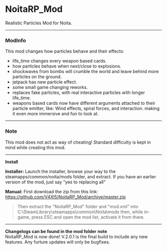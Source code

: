 # **NoitaRP_Mod**
 Realistic Particles Mod for Noita.

---


### **ModInfo**
This mod changes how particles behave and their effects:

* life_time changes every weapon based cards.
* how particles behave when next/close to explosions.
* shockwaves from bombs will crumble the world and leave behind more particles on the ground.
* jetpack has new particle effect.
* some small game changing reworks.
* replaces fake particles, with real interactive particles with longer life_time.
* weapons based cards now have different arguments attached to their particle emitter, like:
Wind effects, spiral forces, and interaction. making it even more immersive and fun to look at.

-----

### **Note**
This mod does not act as way of cheating!
Standard difficulty is kept in mind while creating this mod.

-----

 **Install**

**Installer:**
Launch the installer, browse your way to the steamapps/common/noita/mods folder, and extract.
If you have an earlier version of the mod, just say "yes to replacing all"



**Manual:**
 First download the zip from this link: https://github.com/V4XI5/NoitaRP_Mod/archive/master.zip
 > Then extract the "NoitaRP_Mod" folder and "mod.xml" into C:\SteamLibrary\steamapps\common\Noita\mods
 > then, while in-game, press ESC and open the mod list, activate it from there. 

-----

**Changelogs can be found in the mod folder**
**note**  
NoitaRP_Mod is now done! V.2.0.1 is the final build to include any new features.
Any furture updates will only be bugfixes.
